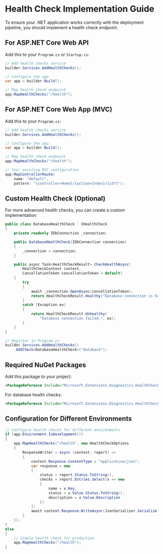 # Health Check Implementation Guide

To ensure your .NET application works correctly with the deployment pipeline, you should implement a health check endpoint.

## For ASP.NET Core Web API

Add this to your `Program.cs` or `Startup.cs`:

```csharp
// Add health checks service
builder.Services.AddHealthChecks();

// Configure the app
var app = builder.Build();

// Map health check endpoint
app.MapHealthChecks("/health");
```

## For ASP.NET Core Web App (MVC)

Add this to your `Program.cs`:

```csharp
// Add health checks service
builder.Services.AddHealthChecks();

// Configure the app
var app = builder.Build();

// Map health check endpoint
app.MapHealthChecks("/health");

// Your existing MVC configuration
app.MapControllerRoute(
    name: "default",
    pattern: "{controller=Home}/{action=Index}/{id?}");
```

## Custom Health Check (Optional)

For more advanced health checks, you can create a custom implementation:

```csharp
public class DatabaseHealthCheck : IHealthCheck
{
    private readonly IDbConnection _connection;

    public DatabaseHealthCheck(IDbConnection connection)
    {
        _connection = connection;
    }

    public async Task<HealthCheckResult> CheckHealthAsync(
        HealthCheckContext context,
        CancellationToken cancellationToken = default)
    {
        try
        {
            await _connection.OpenAsync(cancellationToken);
            return HealthCheckResult.Healthy("Database connection is healthy.");
        }
        catch (Exception ex)
        {
            return HealthCheckResult.Unhealthy(
                "Database connection failed.", ex);
        }
    }
}

// Register in Program.cs
builder.Services.AddHealthChecks()
    .AddCheck<DatabaseHealthCheck>("database");
```

## Required NuGet Packages

Add this package to your project:

```xml
<PackageReference Include="Microsoft.Extensions.Diagnostics.HealthChecks" Version="8.0.0" />
```

For database health checks:

```xml
<PackageReference Include="Microsoft.Extensions.Diagnostics.HealthChecks.EntityFrameworkCore" Version="8.0.0" />
```

## Configuration for Different Environments

```csharp
// Configure health checks for different environments
if (app.Environment.IsDevelopment())
{
    app.MapHealthChecks("/health", new HealthCheckOptions
    {
        ResponseWriter = async (context, report) =>
        {
            context.Response.ContentType = "application/json";
            var response = new
            {
                status = report.Status.ToString(),
                checks = report.Entries.Select(x => new
                {
                    name = x.Key,
                    status = x.Value.Status.ToString(),
                    description = x.Value.Description
                })
            };
            await context.Response.WriteAsync(JsonSerializer.Serialize(response));
        }
    });
}
else
{
    // Simple health check for production
    app.MapHealthChecks("/health");
}
```
